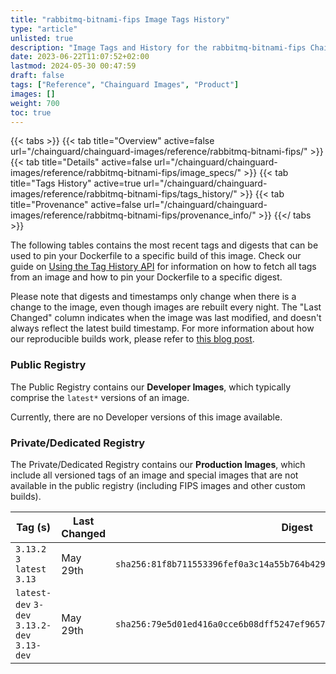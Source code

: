 ```yaml
---
title: "rabbitmq-bitnami-fips Image Tags History"
type: "article"
unlisted: true
description: "Image Tags and History for the rabbitmq-bitnami-fips Chainguard Image"
date: 2023-06-22T11:07:52+02:00
lastmod: 2024-05-30 00:47:59
draft: false
tags: ["Reference", "Chainguard Images", "Product"]
images: []
weight: 700
toc: true
---
```


{{< tabs >}}
{{< tab title="Overview" active=false url="/chainguard/chainguard-images/reference/rabbitmq-bitnami-fips/" >}}
{{< tab title="Details" active=false url="/chainguard/chainguard-images/reference/rabbitmq-bitnami-fips/image_specs/" >}}
{{< tab title="Tags History" active=true url="/chainguard/chainguard-images/reference/rabbitmq-bitnami-fips/tags_history/" >}}
{{< tab title="Provenance" active=false url="/chainguard/chainguard-images/reference/rabbitmq-bitnami-fips/provenance_info/" >}}
{{</ tabs >}}

The following tables contains the most recent tags and digests that can be used to pin your Dockerfile to a specific build of this image. Check our guide on [Using the Tag History API](/chainguard/chainguard-images/using-the-tag-history-api/) for information on how to fetch all tags from an image and how to pin your Dockerfile to a specific digest.

Please note that digests and timestamps only change when there is a change to the image, even though images are rebuilt every night. The "Last Changed" column indicates when the image was last modified, and doesn't always reflect the latest build timestamp. For more information about how our reproducible builds work, please refer to [this blog post](https://www.chainguard.dev/unchained/reproducing-chainguards-reproducible-image-builds).

### Public Registry
The Public Registry contains our **Developer Images**, which typically comprise the `latest*` versions of an image.

Currently, there are no Developer versions of this image available.

### Private/Dedicated Registry
The Private/Dedicated Registry contains our **Production Images**, which include all versioned tags of an image and special images that are not available in the public registry (including FIPS images and other custom builds).

| Tag (s)                                       | Last Changed | Digest                                                                    |
|-----------------------------------------------|--------------|---------------------------------------------------------------------------|
|  `3.13.2` `3` `latest` `3.13`                 | May 29th     | `sha256:81f8b711553396fef0a3c14a55b764b42944f04cd2591c150c300b972f3d2774` |
|  `latest-dev` `3-dev` `3.13.2-dev` `3.13-dev` | May 29th     | `sha256:79e5d01ed416a0cce6b08dff5247ef9657327321747283fbef218b9cd98f3a04` |

